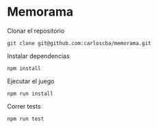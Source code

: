 # Memorama

Clonar el repositorio
```
git clone git@github.com:carloscba/memorama.git
``` 

Instalar dependencias
```
npm install
```

Ejecutar el juego
```
npm run install
```

Correr tests
```
npm run test
```
